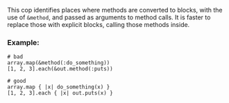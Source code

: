 This cop identifies places where methods are converted to blocks, with the
use of `&method`, and passed as arguments to method calls.
It is faster to replace those with explicit blocks, calling those methods inside.

### Example:
    # bad
    array.map(&method(:do_something))
    [1, 2, 3].each(&out.method(:puts))

    # good
    array.map { |x| do_something(x) }
    [1, 2, 3].each { |x| out.puts(x) }
